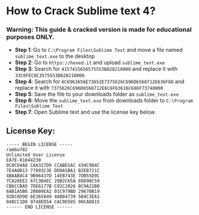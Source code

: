 # How to Crack Sublime text 4?

### Warning: This guide & cracked version is made for educational purposes ONLY.


 - **Step 1**: Go to `C:\Program Files\Sublime Text` and move a file named `sublime_text.exe` to the desktop
 - **Step 2**:  Go to `https://hexed.it` and upload `sublime_text.exe`
 - **Step 3**: Search for `4157415656575553B828210000` and replace it with `33C0FEC0C3575553B828210000`
 - **Step 4**: Search for `6C6963656E73652E7375626C696D6568712E636F6D` and replace it with `7375626C696D6568712E6C6F63616C686F73740000`
 - **Step 5**: Save the file to your downloads folder as  `sublime_text.exe`
 - **Step 6**:  Move the `sublime_text.exe` from downloads folder to `C:\Program Files\Sublime Text`
 - **Step 7**: Open Sublime text and use the license key below.
 
## License Key:
    ----- BEGIN LICENSE -----
    rambo782
    Unlimited User License
    EA7E-81044230
    0C0CD4A8 CAA317D9 CCABD1AC 434C984C
    7E4A0B13 77893C3E DD0A5BA1 B2EB721C
    4BAAB4C4 9B96437D 14EB743E 7DB55D9C
    7CA26EE2 67C3B4EC 29B2C65A 88D90C59
    CB6CCBA5 7DE6177B C02C2826 8C9A21B0
    6AB1A5B6 20B09EA2 01C979BD 29670B19
    92DC6D90 6E365849 4AB84739 5B4C3EA1
    048CC1D0 9748ED54 CAC9D585 90CAD815
    ------ END LICENSE ------
